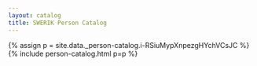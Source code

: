 ```yaml
---
layout: catalog
title: SWERIK Person Catalog
---
```

{% assign p = site.data._person-catalog.i-RSiuMypXnpezgHYchVCsJC %}
{% include person-catalog.html p=p %}

